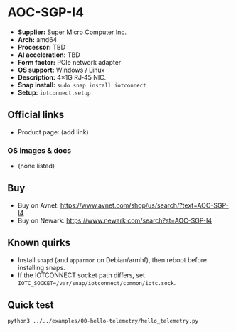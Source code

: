 # AOC-SGP-I4

- **Supplier:** Super Micro Computer  Inc.
- **Arch:** amd64
- **Processor:** TBD
- **AI acceleration:** TBD
- **Form factor:** PCIe network adapter
- **OS support:** Windows / Linux
- **Description:** 4×1G RJ‑45 NIC.
- **Snap install:** `sudo snap install iotconnect`
- **Setup:** `iotconnect.setup`

## Official links
- Product page: (add link)

### OS images & docs
- (none listed)

## Buy
- Buy on Avnet: https://www.avnet.com/shop/us/search/?text=AOC-SGP-I4
- Buy on Newark: https://www.newark.com/search?st=AOC-SGP-I4

## Known quirks
- Install `snapd` (and `apparmor` on Debian/armhf), then reboot before installing snaps.
- If the IOTCONNECT socket path differs, set `IOTC_SOCKET=/var/snap/iotconnect/common/iotc.sock`.

## Quick test
```bash
python3 ../../examples/00-hello-telemetry/hello_telemetry.py
```
